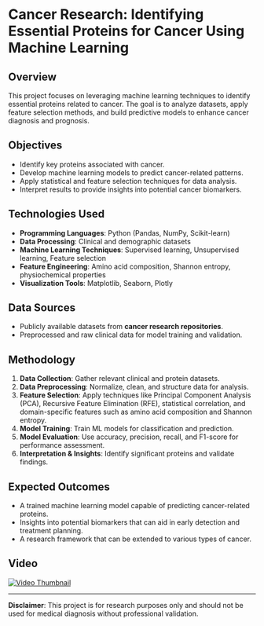 # Cancer Research: Identifying Essential Proteins for Cancer Using Machine Learning

## Overview
This project focuses on leveraging machine learning techniques to identify essential proteins related to cancer. The goal is to analyze datasets, apply feature selection methods, and build predictive models to enhance cancer diagnosis and prognosis.

## Objectives
- Identify key proteins associated with cancer.
- Develop machine learning models to predict cancer-related patterns.
- Apply statistical and feature selection techniques for data analysis.
- Interpret results to provide insights into potential cancer biomarkers.

## Technologies Used
- **Programming Languages**: Python (Pandas, NumPy, Scikit-learn)
- **Data Processing**: Clinical and demographic datasets
- **Machine Learning Techniques**: Supervised learning, Unsupervised learning, Feature selection
- **Feature Engineering**: Amino acid composition, Shannon entropy, physiochemical properties
- **Visualization Tools**: Matplotlib, Seaborn, Plotly

## Data Sources
- Publicly available datasets from **cancer research repositories**.
- Preprocessed and raw clinical data for model training and validation.

## Methodology
1. **Data Collection**: Gather relevant clinical and protein datasets.
2. **Data Preprocessing**: Normalize, clean, and structure data for analysis.
3. **Feature Selection**: Apply techniques like Principal Component Analysis (PCA), Recursive Feature Elimination (RFE), statistical correlation, and domain-specific features such as amino acid composition and Shannon entropy.
4. **Model Training**: Train ML models for classification and prediction.
5. **Model Evaluation**: Use accuracy, precision, recall, and F1-score for performance assessment.
6. **Interpretation & Insights**: Identify significant proteins and validate findings.

## Expected Outcomes
- A trained machine learning model capable of predicting cancer-related proteins.
- Insights into potential biomarkers that can aid in early detection and treatment planning.
- A research framework that can be extended to various types of cancer.

## Video
[![Video Thumbnail](https://img.youtube.com/vi/dtdeyxGis3w/0.jpg)](https://youtu.be/dtdeyxGis3w)


---

**Disclaimer**: This project is for research purposes only and should not be used for medical diagnosis without professional validation.
